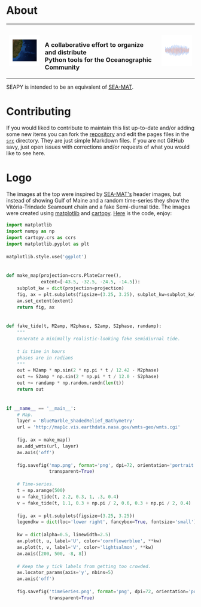 # About

<table summary="Title">
    <tr>
        <td><img src="../img/map.png" alt="South Atlantic Bathymetry"/></td>
        <td><h3><br/>A collaborative effort to organize and distribute<br/>
        Python tools for the Oceanographic Community</h3></td>
        <td><img src="../img/timeSeries.png" alt="time series plot"/></td>
    </tr>
</table>


SEAPY is intended to be an equivalent of
[SEA-MAT](http://woodshole.er.usgs.gov/operations/sea-mat/).

# Contributing

If you would liked to contribute to maintain this list up-to-date and/or adding
some new items you can fork the
[repository](https://github.com/ocefpaf/seapy#fork-destination-box) and edit
the pages files in the
[`src`](https://github.com/ocefpaf/seapy/tree/master/src) directory.  They are
just simple Markdown files.  If you are not GitHub savy, just open issues with
corrections and/or requests of what you would like to see here.

# Logo

The images at the top were inspired by
[SEA-MAT's](http://woodshole.er.usgs.gov/operations/sea-mat/) header images,
but instead of showing Gulf of Maine and a random time-series they show the
Vitória-Trindade Seamount chain and a fake Semi-diurnal tide.  The images were
created using [matplotlib](http://matplotlib.org/)
and [cartopy](http://scitools.org.uk/cartopy/docs/latest/index.html).
[Here](./code/title_pics.py) is the code, enjoy:

```python
import matplotlib
import numpy as np
import cartopy.crs as ccrs
import matplotlib.pyplot as plt

matplotlib.style.use('ggplot')


def make_map(projection=ccrs.PlateCarree(),
             extent=[-43.5, -32.5, -24.5, -14.5]):
    subplot_kw = dict(projection=projection)
    fig, ax = plt.subplots(figsize=(3.25, 3.25), subplot_kw=subplot_kw)
    ax.set_extent(extent)
    return fig, ax


def fake_tide(t, M2amp, M2phase, S2amp, S2phase, randamp):
    """
    Generate a minimally realistic-looking fake semidiurnal tide.

    t is time in hours
    phases are in radians
    """
    out = M2amp * np.sin(2 * np.pi * t / 12.42 - M2phase)
    out += S2amp * np.sin(2 * np.pi * t / 12.0 - S2phase)
    out += randamp * np.random.randn(len(t))
    return out


if __name__ == '__main__':
    # Map.
    layer = 'BlueMarble_ShadedRelief_Bathymetry'
    url = 'http://map1c.vis.earthdata.nasa.gov/wmts-geo/wmts.cgi'

    fig, ax = make_map()
    ax.add_wmts(url, layer)
    ax.axis('off')

    fig.savefig('map.png', format='png', dpi=72, orientation='portrait',
                transparent=True)

    # Time-series.
    t = np.arange(500)
    u = fake_tide(t, 2.2, 0.3, 1, .3, 0.4)
    v = fake_tide(t, 1.1, 0.3 + np.pi / 2, 0.6, 0.3 + np.pi / 2, 0.4)

    fig, ax = plt.subplots(figsize=(3.25, 3.25))
    legendkw = dict(loc='lower right', fancybox=True, fontsize='small')

    kw = dict(alpha=0.5, linewidth=2.5)
    ax.plot(t, u, label='U', color='cornflowerblue', **kw)
    ax.plot(t, v, label='V', color='lightsalmon', **kw)
    ax.axis([200, 500, -8, 8])

    # Keep the y tick labels from getting too crowded.
    ax.locator_params(axis='y', nbins=5)
    ax.axis('off')

    fig.savefig('timeSeries.png', format='png', dpi=72, orientation='portrait',
                transparent=True)
```
